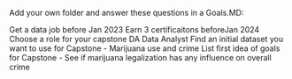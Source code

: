 Add your own folder and answer these questions in a Goals.MD:

  Get a data job before Jan 2023
  Earn 3 certificaitons beforeJan 2024
  Choose a role for your capstone
  DA Data Analyst
  Find an initial dataset you want to use for Capstone - Marijuana use and crime
  List first idea of goals for Capstone - See if marijuana legalization has any influence on overall crime
